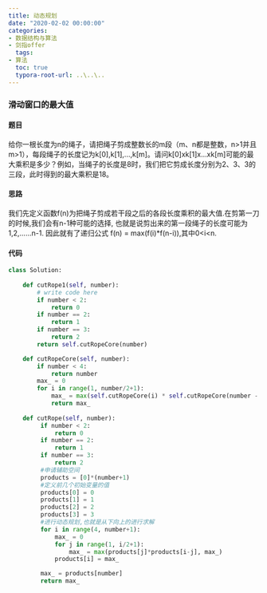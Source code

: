 ```yaml
---
title: 动态规划
date: "2020-02-02 00:00:00"
categories:
- 数据结构与算法
- 剑指offer
  tags:
- 算法
  toc: true
  typora-root-url: ..\..\..
---
```


### 滑动窗口的最大值

#### 题目

给你一根长度为n的绳子，请把绳子剪成整数长的m段（m、n都是整数，n>1并且m>1），每段绳子的长度记为k[0],k[1],...,k[m]。请问k[0]xk[1]x...xk[m]可能的最大乘积是多少？例如，当绳子的长度是8时，我们把它剪成长度分别为2、3、3的三段，此时得到的最大乘积是18。

#### 思路

我们先定义函数f(n)为把绳子剪成若干段之后的各段长度乘积的最大值.在剪第一刀的时候,我们会有n-1种可能的选择,
也就是说剪出来的第一段绳子的长度可能为1,2,......n-1.
因此就有了递归公式 f(n) = max(f(i)*f(n-i)),其中0<i<n.

#### 代码

```python
class Solution:
 
    def cutRope1(self, number):
        # write code here
        if number < 2:
            return 0
        if number == 2:
            return 1
        if number == 3:
            return 2       
        return self.cutRopeCore(number)

    def cutRopeCore(self, number):
        if number < 4:
            return number
        max_ = 0
        for i in range(1, number/2+1):
            max_ = max(self.cutRopeCore(i) * self.cutRopeCore(number - i), max_)
            return max_
    
    def cutRope(self, number):
         if number < 2:
             return 0
         if number == 2:
             return 1
         if number == 3:
             return 2       
         #申请辅助空间
         products = [0]*(number+1)
         #定义前几个初始变量的值
         products[0] = 0
         products[1] = 1
         products[2] = 2
         products[3] = 3
         #进行动态规划,也就是从下向上的进行求解
         for i in range(4, number+1):
             max_ = 0
             for j in range(1, i/2+1):
                 max_ = max(products[j]*products[i-j], max_)
             products[i] = max_

         max_ = products[number]
         return max_
```



